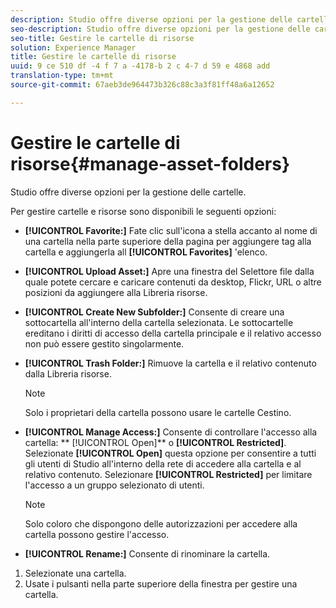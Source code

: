 ```yaml
---
description: Studio offre diverse opzioni per la gestione delle cartelle.
seo-description: Studio offre diverse opzioni per la gestione delle cartelle.
seo-title: Gestire le cartelle di risorse
solution: Experience Manager
title: Gestire le cartelle di risorse
uuid: 9 ce 510 df -4 f 7 a -4178-b 2 c 4-7 d 59 e 4868 add
translation-type: tm+mt
source-git-commit: 67aeb3de964473b326c88c3a3f81ff48a6a12652

---
```



# Gestire le cartelle di risorse{#manage-asset-folders}

Studio offre diverse opzioni per la gestione delle cartelle.

Per gestire cartelle e risorse sono disponibili le seguenti opzioni:

* **[!UICONTROL Favorite:]** Fate clic sull&#39;icona a stella accanto al nome di una cartella nella parte superiore della pagina per aggiungere tag alla cartella e aggiungerla all **[!UICONTROL Favorites]** &#39;elenco.

* **[!UICONTROL Upload Asset:]** Apre una finestra del Selettore file dalla quale potete cercare e caricare contenuti da desktop, Flickr, URL o altre posizioni da aggiungere alla Libreria risorse.
* **[!UICONTROL Create New Subfolder:]** Consente di creare una sottocartella all&#39;interno della cartella selezionata. Le sottocartelle ereditano i diritti di accesso della cartella principale e il relativo accesso non può essere gestito singolarmente.
* **[!UICONTROL Trash Folder:]** Rimuove la cartella e il relativo contenuto dalla Libreria risorse.

   >[!NOTE]
   >
   >Solo i proprietari della cartella possono usare le cartelle Cestino.

* **[!UICONTROL Manage Access:]** Consente di controllare l&#39;accesso alla cartella: ** [!UICONTROL Open]** o **[!UICONTROL Restricted]**. Selezionate **[!UICONTROL Open]** questa opzione per consentire a tutti gli utenti di Studio all&#39;interno della rete di accedere alla cartella e al relativo contenuto. Selezionare **[!UICONTROL Restricted]** per limitare l&#39;accesso a un gruppo selezionato di utenti.

   >[!NOTE]
   >
   >Solo coloro che dispongono delle autorizzazioni per accedere alla cartella possono gestire l&#39;accesso.

* **[!UICONTROL Rename:]** Consente di rinominare la cartella.

1. Selezionate una cartella.
1. Usate i pulsanti nella parte superiore della finestra per gestire una cartella.
